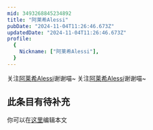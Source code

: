 ```yaml
---
mid: 3493268845234892
title: "阿莱希Alessi"
pubDate: "2024-11-04T11:26:46.673Z"
updatedDate: "2024-11-04T11:26:46.673Z"
profile:
  {
    Nickname: ["阿莱希Alessi"],
  }
---
```


关注[阿莱希Alessi](https://space.bilibili.com/3493268845234892)谢谢喵~ 关注[阿莱希Alessi](https://space.bilibili.com/3493268845234892)谢谢喵~

## 此条目有待补充
你可以在[这里](https://github.com/Yuhanawa/VTuber.ICU-Content/edit/master/v/阿莱希Alessi/index.md)编辑本文
